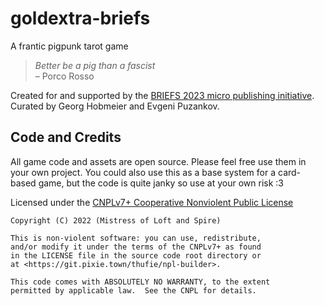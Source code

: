 # goldextra-briefs
A frantic pigpunk tarot game

>*Better be a pig than a fascist*  
>– Porco Rosso

Created for and supported by the [BRIEFS 2023 micro publishing initiative](https://www.goldextra.com/en/briefs23-a-microgame-series). Curated by Georg Hobmeier and Evgeni Puzankov.

## Code and Credits

All game code and assets are open source. Please feel free use them in your own project.
You could also use this as a base system for a card-based game, but the code is quite janky so use at your own risk :3

Licensed under the [CNPLv7+ Cooperative Nonviolent Public License](LICENSE)

```
Copyright (C) 2022 (Mistress of Loft and Spire)

This is non-violent software: you can use, redistribute,
and/or modify it under the terms of the CNPLv7+ as found
in the LICENSE file in the source code root directory or
at <https://git.pixie.town/thufie/npl-builder>.

This code comes with ABSOLUTELY NO WARRANTY, to the extent
permitted by applicable law.  See the CNPL for details.
```
